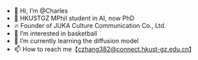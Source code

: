- 👋 Hi, I’m @Charles
- 🏫 HKUSTGZ MPhil student in AI, now PhD 
- 🔥 Founder of JUKA Culture Communication Co., Ltd.
- 👀 I’m interested in basketball
- 🌱 I’m currently learning the diffusion model
- 📫 How to reach me【czhang382@connect.hkust-gz.edu.cn】

<!---
ChaozheZHANG/ChaozheZHANG is a ✨ special ✨ repository because its `README.md` (this file) appears on your GitHub profile.
You can click the Preview link to take a look at your changes.
--->
